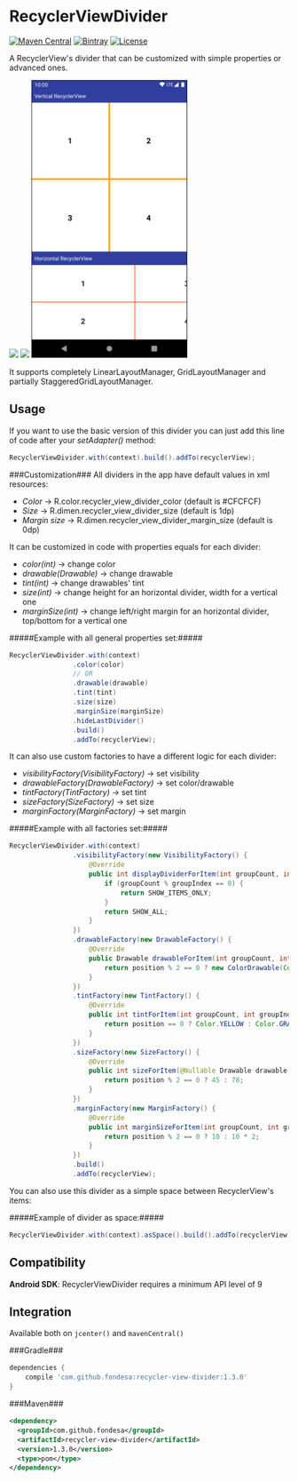 RecyclerViewDivider
===============
[![Maven Central](https://img.shields.io/maven-central/v/com.github.fondesa/recycler-view-divider.svg)](https://search.maven.org/#search%7Cgav%7C1%7Cg%3A%22com.github.fondesa%22%20AND%20a%3A%22recycler-view-divider%22)
[![Bintray](https://img.shields.io/bintray/v/fondesa/maven/recycler-view-divider.svg)](https://bintray.com/fondesa/maven/recycler-view-divider)
[![License](https://img.shields.io/badge/License-Apache%202.0-blue.svg)](https://www.apache.org/licenses/LICENSE-2.0)

A RecyclerView's divider that can be customized with simple properties or advanced ones.

<img src="https://raw.githubusercontent.com/Fondesa/RecyclerViewDivider/master/art/screenshot_div_draw.png" height="500">
<img src="https://raw.githubusercontent.com/Fondesa/RecyclerViewDivider/master/art/screenshot_div_simple.png" height="500">
<img src="https://raw.githubusercontent.com/Fondesa/RecyclerViewDivider/master/art/screenshot_grid.png" height="500">

It supports completely LinearLayoutManager, GridLayoutManager and partially StaggeredGridLayoutManager.

Usage
------

If you want to use the basic version of this divider you can just add this line of code after your <i>setAdapter()</i> method:

```java
RecyclerViewDivider.with(context).build().addTo(recyclerView);
```
###Customization###
All dividers in the app have default values in xml resources:
<ul>
<li><i>Color</i> → R.color.recycler_view_divider_color (default is #CFCFCF)</li>
<li><i>Size</i> → R.dimen.recycler_view_divider_size (default is 1dp)</li>
<li><i>Margin size</i> → R.dimen.recycler_view_divider_margin_size (default is 0dp)</li>
</ul>

It can be customized in code with properties equals for each divider:
<ul>
<li><i>color(int)</i> → change color</li>
<li><i>drawable(Drawable)</i> → change drawable</li>
<li><i>tint(int)</i> → change drawables' tint</li>
<li><i>size(int)</i> → change height for an horizontal divider, width for a vertical one</li>
<li><i>marginSize(int)</i> → change left/right margin for an horizontal divider, top/bottom for a vertical one</li>
</ul>

#####Example with all general properties set:#####

```java
RecyclerViewDivider.with(context)
                .color(color)
                // OR
                .drawable(drawable)
                .tint(tint)
                .size(size)
                .marginSize(marginSize)
                .hideLastDivider()
                .build()
                .addTo(recyclerView);
```

It can also use custom factories to have a different logic for each divider:
<ul>
<li><i>visibilityFactory(VisibilityFactory)</i> → set visibility</li>
<li><i>drawableFactory(DrawableFactory)</i> → set color/drawable</li>
<li><i>tintFactory(TintFactory)</i> → set tint</li>
<li><i>sizeFactory(SizeFactory)</i> → set size</li>
<li><i>marginFactory(MarginFactory)</i> → set margin</li>
</ul>

#####Example with all factories set:#####

```java
RecyclerViewDivider.with(context)
                .visibilityFactory(new VisibilityFactory() {
                    @Override
                    public int displayDividerForItem(int groupCount, int groupIndex) {
                        if (groupCount % groupIndex == 0) {
                            return SHOW_ITEMS_ONLY;
                        }
                        return SHOW_ALL;
                    }
                })
                .drawableFactory(new DrawableFactory() {
                    @Override
                    public Drawable drawableForItem(int groupCount, int groupIndex) {
                        return position % 2 == 0 ? new ColorDrawable(Color.BLACK) : new ColorDrawable(Color.BLUE);
                    }
                })
                .tintFactory(new TintFactory() {
                    @Override
                    public int tintForItem(int groupCount, int groupIndex) {
                        return position == 0 ? Color.YELLOW : Color.GRAY;
                    }
                })
                .sizeFactory(new SizeFactory() {
                    @Override
                    public int sizeForItem(@Nullable Drawable drawable, int orientation, int groupCount, int groupIndex) {
                        return position % 2 == 0 ? 45 : 78;
                    }
                })
                .marginFactory(new MarginFactory() {
                    @Override
                    public int marginSizeForItem(int groupCount, int groupIndex) {
                        return position % 2 == 0 ? 10 : 10 * 2;
                    }
                })
                .build()
                .addTo(recyclerView);
```

You can also use this divider as a simple space between RecyclerView's items:

#####Example of divider as space:#####

```java
RecyclerViewDivider.with(context).asSpace().build().addTo(recyclerView);
```

Compatibility
------

**Android SDK**: RecyclerViewDivider requires a minimum API level of 9

Integration
------

Available both on ```jcenter()``` and ```mavenCentral()```

###Gradle###

```gradle
dependencies {
    compile 'com.github.fondesa:recycler-view-divider:1.3.0'
}
```

###Maven###

```xml
<dependency>
  <groupId>com.github.fondesa</groupId>
  <artifactId>recycler-view-divider</artifactId>
  <version>1.3.0</version>
  <type>pom</type>
</dependency>
```
